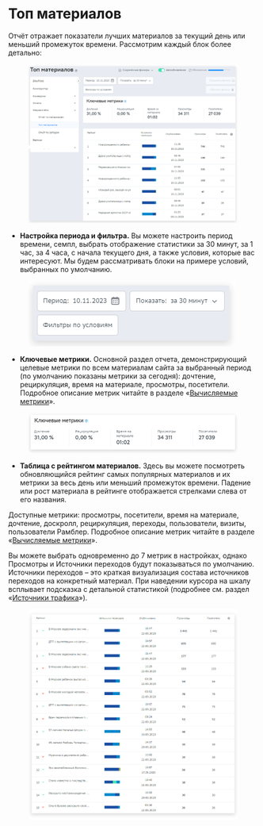 # Топ материалов

Отчёт отражает показатели лучших материалов за текущий день или меньший промежуток времени. Рассмотрим каждый блок более детально:

<figure><img src="../../../.gitbook/assets/1 (9).png" alt=""><figcaption></figcaption></figure>

* **Настройка периода и фильтра.** Вы можете настроить период времени, семпл, выбрать отображение статистики за 30 минут, за 1 час, за 4 часа, с начала текущего дня, а также условия, которые вас интересуют. Мы будем рассматривать блоки на примере условий, выбранных по умолчанию.

<figure><img src="../../../.gitbook/assets/2 (10).png" alt=""><figcaption></figcaption></figure>

* **Ключевые метрики.** Основной раздел отчета, демонстрирующий целевые метрики по всем материалам сайта за выбранный период (по умолчанию показаны метрики за сегодня): дочтение, рециркуляция, время на материале, просмотры, посетители. Подробное описание метрик читайте в разделе «[Вычисляемые метрики](../../metriki-analitiki-top-100/vychislyaemye-metriki.md)».

<figure><img src="../../../.gitbook/assets/3 (9).png" alt=""><figcaption></figcaption></figure>

* **Таблица с рейтингом материалов.** Здесь вы можете посмотреть обновляющийся рейтинг самых популярных материалов и их метрики за весь день или меньший промежуток времени. Падение или рост материала в рейтинге отображается стрелками слева от его названия.

Доступные метрики: просмотры, посетители, время на материале, дочтение, доскролл, рециркуляция, переходы, пользователи, визиты, пользователи Рамблер. Подробное описание метрик читайте в разделе «[Вычисляемые метрики](../../metriki-analitiki-top-100/vychislyaemye-metriki.md)».

Вы можете выбрать одновременно до 7 метрик в настройках, однако Просмотры и Источники переходов будут показываться по умолчанию. Источники переходов – это краткая визуализация состава источников переходов на конкретный материал. При наведении курсора на шкалу всплывает подсказка с детальной статистикой (подробнее см. раздел «[Источники трафика](../bazovye-otchety/istochniki.md)»).

<figure><img src="../../../.gitbook/assets/4 (8).png" alt=""><figcaption></figcaption></figure>
